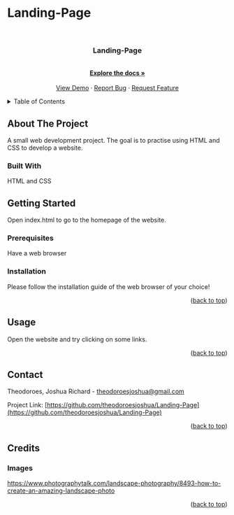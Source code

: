 # Landing-Page
<div id="top"></div>


<!-- PROJECT LOGO -->
<br />
<div align="center">
  <a href="https://github.com/theodoroesjoshua/Landing-Page"></a>

<h3 align="center">Landing-Page</h3>

  <p align="center">
    <br />
    <a href="https://github.com/theodoroesjoshua/Landing-Page"><strong>Explore the docs »</strong></a>
    <br />
    <br />
    <a href="https://github.com/theodoroesjoshua/Landing-Page">View Demo</a>
    ·
    <a href="https://github.com/theodoroesjoshua/Landing-Page/issues">Report Bug</a>
    ·
    <a href="https://github.com/theodoroesjoshua/Landing-Page/issues">Request Feature</a>
  </p>
</div>



<!-- TABLE OF CONTENTS -->
<details>
  <summary>Table of Contents</summary>
  <ol>
    <li>
      <a href="#about-the-project">About The Project</a>
      <ul>
        <li><a href="#built-with">Built With</a></li>
      </ul>
    </li>
    <li>
      <a href="#getting-started">Getting Started</a>
      <ul>
        <li><a href="#prerequisites">Prerequisites</a></li>
        <li><a href="#installation">Installation</a></li>
      </ul>
    </li>
    <li><a href="#usage">Usage</a></li>
    <li><a href="#contributing">Contributing</a></li>
    <li><a href="#contact">Contact</a></li>
    <li><a href="#credits">Credits</a></li>
  </ol>
</details>



<!-- ABOUT THE PROJECT -->
## About The Project
A small web development project. The goal is to practise using HTML and CSS to develop a website.

### Built With
HTML and CSS

<!-- GETTING STARTED -->
## Getting Started

Open index.html to go to the homepage of the website.

### Prerequisites

Have a web browser

### Installation
Please follow the installation guide of the web browser of your choice!
<p align="right">(<a href="#top">back to top</a>)</p>


<!-- USAGE EXAMPLES -->
## Usage
Open the website and try clicking on some links.
<p align="right">(<a href="#top">back to top</a>)</p>

<!-- CONTACT -->
## Contact

Theodoroes, Joshua Richard - theodoroesjoshua@gmail.com

Project Link: [https://github.com/theodoroesjoshua/Landing-Page](https://github.com/theodoroesjoshua/Landing-Page)

<p align="right">(<a href="#top">back to top</a>)</p>

<!-- Credits -->
## Credits
### Images
https://www.photographytalk.com/landscape-photography/8493-how-to-create-an-amazing-landscape-photo
<p align="right">(<a href="#top">back to top</a>)</p>